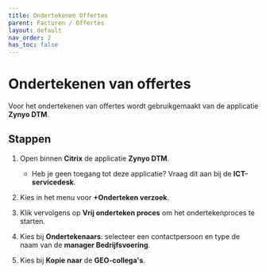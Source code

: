 ```yaml
---
title: Ondertekenen Offertes
parent: Facturen / Offertes
layout: default
nav_order: 2
has_toc: false
---
```


# Ondertekenen van offertes

Voor het ondertekenen van offertes wordt gebruikgemaakt van de applicatie **Zynyo DTM**.

## Stappen

1. Open binnen **Citrix** de applicatie **Zynyo DTM**.  
   - Heb je geen toegang tot deze applicatie? Vraag dit aan bij de **ICT-servicedesk**.

2. Kies in het menu voor **+Onderteken verzoek**.

3. Klik vervolgens op **Vrij onderteken proces** om het ondertekenproces te starten.

4. Kies bij **Ondertekenaars**: selecteer een contactpersoon en type de naam van de **manager Bedrijfsvoering**.

5. Kies bij **Kopie naar** de **GEO-collega's**.
